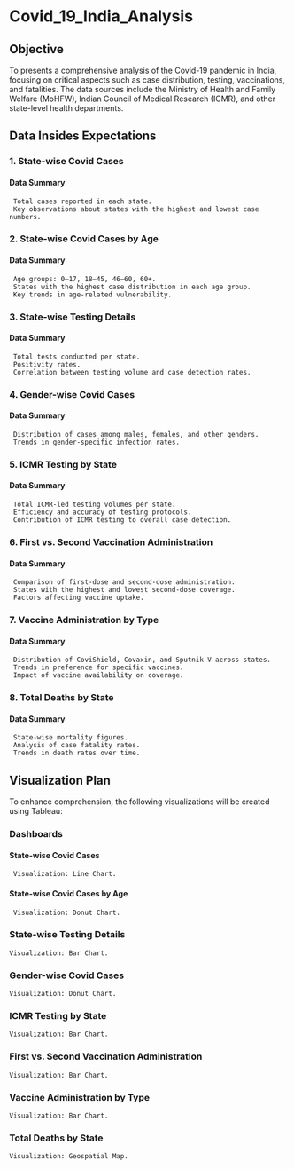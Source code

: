 # Covid_19_India_Analysis

## Objective
To presents a comprehensive analysis of the Covid-19 pandemic in India, focusing on critical aspects such as case distribution, testing, vaccinations, and fatalities.
The data sources include the Ministry of Health and Family Welfare (MoHFW), Indian Council of Medical Research (ICMR), and other state-level health departments.

## Data Insides Expectations

### 1. State-wise Covid Cases
#### Data Summary
     Total cases reported in each state.
     Key observations about states with the highest and lowest case numbers.

### 2. State-wise Covid Cases by Age
#### Data Summary
     Age groups: 0–17, 18–45, 46–60, 60+.
     States with the highest case distribution in each age group.
     Key trends in age-related vulnerability.     

### 3. State-wise Testing Details
#### Data Summary
     Total tests conducted per state.
     Positivity rates.
     Correlation between testing volume and case detection rates.

### 4. Gender-wise Covid Cases
#### Data Summary
     Distribution of cases among males, females, and other genders.
     Trends in gender-specific infection rates.

### 5. ICMR Testing by State
#### Data Summary
     Total ICMR-led testing volumes per state.
     Efficiency and accuracy of testing protocols.
     Contribution of ICMR testing to overall case detection.

### 6. First vs. Second Vaccination Administration
#### Data Summary
     Comparison of first-dose and second-dose administration.
     States with the highest and lowest second-dose coverage.
     Factors affecting vaccine uptake.

### 7. Vaccine Administration by Type
#### Data Summary
     Distribution of CoviShield, Covaxin, and Sputnik V across states.
     Trends in preference for specific vaccines.
     Impact of vaccine availability on coverage.     

### 8. Total Deaths by State
#### Data Summary
     State-wise mortality figures.
     Analysis of case fatality rates.
     Trends in death rates over time.

## Visualization Plan

To enhance comprehension, the following visualizations will be created using Tableau:

### Dashboards

#### State-wise Covid Cases
     Visualization: Line Chart.

#### State-wise Covid Cases by Age
     Visualization: Donut Chart.

### State-wise Testing Details
    Visualization: Bar Chart.

### Gender-wise Covid Cases
    Visualization: Donut Chart.

### ICMR Testing by State
    Visualization: Bar Chart.

### First vs. Second Vaccination Administration
    Visualization: Bar Chart.

### Vaccine Administration by Type
    Visualization: Bar Chart.

### Total Deaths by State
    Visualization: Geospatial Map.

     
     
